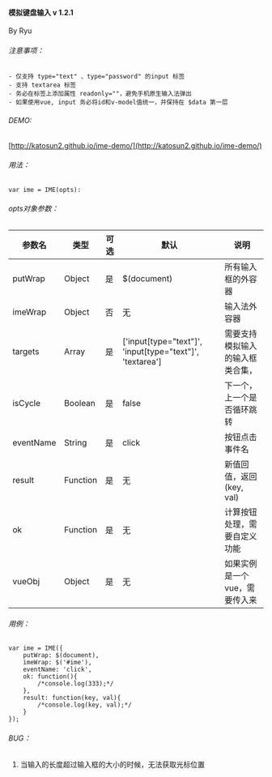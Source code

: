 #### 模拟键盘输入 v 1.2.1

By Ryu

###### 注意事项：

	- 仅支持 type="text" 、type="password" 的input 标签
	- 支持 textarea 标签
	- 务必在标签上添加属性 readonly=""，避免手机原生输入法弹出
    - 如果使用vue, input 务必将id和v-model值统一，并保持在 $data 第一层

###### DEMO:

[http://katosun2.github.io/ime-demo/](http://katosun2.github.io/ime-demo/)

###### 用法：

	var ime = IME(opts):
    
###### opts对象参数：

| 参数名 | 类型 | 可选 | 默认 | 说明 |
|--------|--------|--------|--------|--------|
|  putWrap     |   Object     |   是     |  $(document) | 所有输入框的外容器 |
|  imeWrap     |   Object     |   否     |  无 | 输入法外容器 |
|  targets     |   Array     |   是     |  ['input[type="text"]', 'input[type="text"]', 'textarea'] | 需要支持模拟输入的输入框类合集， |
|  isCycle     |   Boolean     |   是     |  false | 下一个，上一个是否循环跳转 |
|  eventName     |   String     |   是     |  click | 按钮点击事件名 |
|  result     |   Function     |   是     |  无 | 新值回值，返回(key, val) |
|  ok     |   Function     |   是     |  无 | 计算按钮处理，需要自定义功能 |
|  vueObj     |   Object     |   是     |  无 | 如果实例是一个vue，需要传入来 |


###### 用例：
	var ime = IME({
        putWrap: $(document),
        imeWrap: $('#ime'),
        eventName: 'click',
        ok: function(){
            /*console.log(333);*/
        },
        result: function(key, val){
            /*console.log(key, val);*/
        }
    });

###### BUG：

1. 当输入的长度超过输入框的大小的时候，无法获取光标位置



